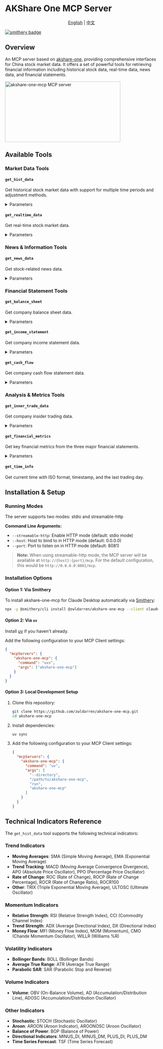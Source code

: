 # AKShare One MCP Server

<div align="center">
  <a href="README.md">English</a> | 
  <a href="README_zh.md">中文</a>
</div>

<!-- mcp-name: io.github.zwldarren/akshare-one-mcp -->

[![smithery badge](https://smithery.ai/badge/@zwldarren/akshare-one-mcp)](https://smithery.ai/server/@zwldarren/akshare-one-mcp)

## Overview

An MCP server based on [akshare-one](https://github.com/zwldarren/akshare-one), providing comprehensive interfaces for China stock market data. It offers a set of powerful tools for retrieving financial information including historical stock data, real-time data, news data, and financial statements.

<a href="https://glama.ai/mcp/servers/@zwldarren/akshare-one-mcp">
  <img width="380" height="200" src="https://glama.ai/mcp/servers/@zwldarren/akshare-one-mcp/badge" alt="akshare-one-mcp MCP server" />
</a>

## Available Tools

### Market Data Tools

#### `get_hist_data`
Get historical stock market data with support for multiple time periods and adjustment methods.

<details>
<summary>Parameters</summary>

- `symbol` (string, required): Stock code (e.g. '000001')
- `interval` (string, optional): Time interval ('minute','hour','day','week','month','year') (default: 'day')
- `interval_multiplier` (number, optional): Interval multiplier (default: 1)
- `start_date` (string, optional): Start date in YYYY-MM-DD format (default: '1970-01-01')
- `end_date` (string, optional): End date in YYYY-MM-DD format (default: '2030-12-31')
- `adjust` (string, optional): Adjustment type ('none', 'qfq', 'hfq') (default: 'none')
- `source` (string, optional): Data source ('eastmoney', 'eastmoney_direct', 'sina') (default: 'eastmoney')
- `indicators_list` (list, optional): Technical indicators to add
- `recent_n` (number, optional): Number of most recent records to return (default: 100)

</details>

#### `get_realtime_data`
Get real-time stock market data.

<details>
<summary>Parameters</summary>

- `symbol` (string, optional): Stock code
- `source` (string, optional): Data source ('xueqiu', 'eastmoney', 'eastmoney_direct') (default: 'eastmoney_direct')

</details>

### News & Information Tools

#### `get_news_data`
Get stock-related news data.

<details>
<summary>Parameters</summary>

- `symbol` (string, required): Stock code
- `recent_n` (number, optional): Number of most recent records to return (default: 10)

</details>

### Financial Statement Tools

#### `get_balance_sheet`
Get company balance sheet data.

<details>
<summary>Parameters</summary>

- `symbol` (string, required): Stock code
- `recent_n` (number, optional): Number of most recent records to return (default: 10)

</details>

#### `get_income_statement`
Get company income statement data.

<details>
<summary>Parameters</summary>

- `symbol` (string, required): Stock code
- `recent_n` (number, optional): Number of most recent records to return (default: 10)

</details>

#### `get_cash_flow`
Get company cash flow statement data.

<details>
<summary>Parameters</summary>

- `symbol` (string, required): Stock code
- `source` (string, optional): Data source (default: 'sina')
- `recent_n` (number, optional): Number of most recent records to return (default: 10)

</details>

### Analysis & Metrics Tools

#### `get_inner_trade_data`
Get company insider trading data.

<details>
<summary>Parameters</summary>

- `symbol` (string, required): Stock code

</details>

#### `get_financial_metrics`
Get key financial metrics from the three major financial statements.

<details>
<summary>Parameters</summary>

- `symbol` (string, required): Stock code
- `recent_n` (number, optional): Number of most recent records to return (default: 10)

</details>

#### `get_time_info`
Get current time with ISO format, timestamp, and the last trading day.

## Installation & Setup

### Running Modes

The server supports two modes: stdio and streamable-http

**Command Line Arguments:**
- `--streamable-http`: Enable HTTP mode (default: stdio mode)
- `--host`: Host to bind to in HTTP mode (default: 0.0.0.0)
- `--port`: Port to listen on in HTTP mode (default: 8081)

> **Note:** When using streamable-http mode, the MCP server will be available at `http://{host}:{port}/mcp`. For the default configuration, this would be `http://0.0.0.0:8081/mcp`.

### Installation Options

#### Option 1: Via Smithery
To install akshare-one-mcp for Claude Desktop automatically via [Smithery](https://smithery.ai/server/@zwldarren/akshare-one-mcp):

```bash
npx -y @smithery/cli install @zwldarren/akshare-one-mcp --client claude
```

#### Option 2: Via `uv`
Install [uv](<https://docs.astral.sh/uv/getting-started/installation/>) if you haven't already.

Add the following configuration to your MCP Client settings:

```json
{
  "mcpServers": {
    "akshare-one-mcp": {
      "command": "uvx",
      "args": ["akshare-one-mcp"]
    }
  }
}
```

#### Option 3: Local Development Setup

1. Clone this repository:
   ```bash
   git clone https://github.com/zwldarren/akshare-one-mcp.git
   cd akshare-one-mcp
   ```

2. Install dependencies:
   ```bash
   uv sync
   ```

3. Add the following configuration to your MCP Client settings:
   ```json
   {
     "mcpServers": {
       "akshare-one-mcp": {
         "command": "uv",
         "args": [
           "--directory",
           "/path/to/akshare-one-mcp",
           "run",
           "akshare-one-mcp"
         ]
       }
     }
   }
   ```

## Technical Indicators Reference

The `get_hist_data` tool supports the following technical indicators:

### Trend Indicators
- **Moving Averages**: SMA (Simple Moving Average), EMA (Exponential Moving Average)
- **Trend Tracking**: MACD (Moving Average Convergence Divergence), APO (Absolute Price Oscillator), PPO (Percentage Price Oscillator)
- **Rate of Change**: ROC (Rate of Change), ROCP (Rate of Change Percentage), ROCR (Rate of Change Ratio), ROCR100
- **Other**: TRIX (Triple Exponential Moving Average), ULTOSC (Ultimate Oscillator)

### Momentum Indicators
- **Relative Strength**: RSI (Relative Strength Index), CCI (Commodity Channel Index)
- **Trend Strength**: ADX (Average Directional Index), DX (Directional Index)
- **Money Flow**: MFI (Money Flow Index), MOM (Momentum), CMO (Chande Momentum Oscillator), WILLR (Williams %R)

### Volatility Indicators
- **Bollinger Bands**: BOLL (Bollinger Bands)
- **Average True Range**: ATR (Average True Range)
- **Parabolic SAR**: SAR (Parabolic Stop and Reverse)

### Volume Indicators
- **Volume**: OBV (On-Balance Volume), AD (Accumulation/Distribution Line), ADOSC (Accumulation/Distribution Oscillator)

### Other Indicators
- **Stochastic**: STOCH (Stochastic Oscillator)
- **Aroon**: AROON (Aroon Indicator), AROONOSC (Aroon Oscillator)
- **Balance of Power**: BOP (Balance of Power)
- **Directional Indicators**: MINUS_DI, MINUS_DM, PLUS_DI, PLUS_DM
- **Time Series Forecast**: TSF (Time Series Forecast)
